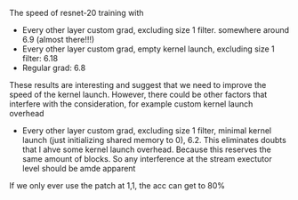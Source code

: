 The speed of resnet-20 training with

- Every other layer custom grad, excluding size 1 filter. somewhere around 6.9 (almost there!!!)
- Every other layer custom grad, empty kernel launch, excluding size 1 filter: 6.18
- Regular grad: 6.8

These results are interesting and suggest that we need to improve the speed of the kernel launch. However, 
there could be other factors that interfere with the consideration, for example custom kernel launch overhead

- Every other layer custom grad, excluding size 1 filter, minimal kernel launch (just initializing shared memory to 0), 6.2. This eliminates
doubts that I ahve some kernel launch overhead. Because this reserves the same amount of blocks. So any interference at the stream exectutor
level should be amde apparent

If we only ever use the patch at 1,1, the acc can get to 80%
